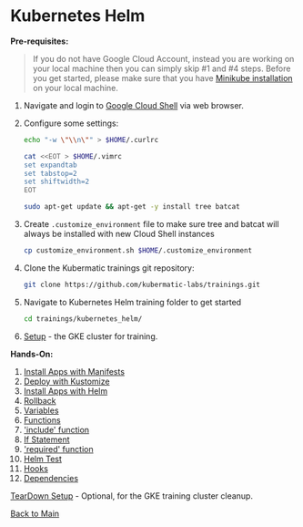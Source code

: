 # Kubernetes Helm

**Pre-requisites:**

>If you do not have Google Cloud Account, instead you are working on your local machine then you can simply skip #1 and #4 steps. Before you get started, please make sure that you have [Minikube installation](https://minikube.sigs.k8s.io/docs/start/) on your local machine.

1. Navigate and login to [Google Cloud Shell](https://ssh.cloud.google.com ) via web browser. 

2. Configure some settings:
    ```bash
    echo "-w \"\\n\"" > $HOME/.curlrc

    cat <<EOT > $HOME/.vimrc
    set expandtab
    set tabstop=2
    set shiftwidth=2
    EOT

    sudo apt-get update && apt-get -y install tree batcat
    ```

3. Create `.customize_environment` file to make sure tree and batcat will always be installed with new Cloud Shell instances
    ```bash
    cp customize_environment.sh $HOME/.customize_environment
    ```

4. Clone the Kubermatic trainings git repository:
    ```bash
    git clone https://github.com/kubermatic-labs/trainings.git
    ```

5. Navigate to Kubernetes Helm training folder to get started
    ```bash  
    cd trainings/kubernetes_helm/
    ```

6. [Setup](00_setup/README.md) - the GKE cluster for training.
   
**Hands-On:**

1. [Install Apps with Manifests](01_apps-with-only-manifests/README.md)
2. [Deploy with Kustomize](02_deploy-with-kustomize/README.md)
3. [Install Apps with Helm](02_apps-with-helm/README.md)
4. [Rollback](03_rollback/README.md)
5. [Variables](04_variables/README.md)
6. [Functions](05_functions/README.md)
7. ['include' function](06_includes/README.md)
8. [If Statement](07_ifs/README.md)
9. ['required' function](08_required/README.md)
10. [Helm Test](09_tests/README.md)
11. [Hooks](10_hooks/README.md)
12. [Dependencies](11_dependencies/README.md)

[TearDown Setup](99_teardown/README.md) - Optional, for the GKE training cluster cleanup. 

[Back to Main](../README.md)